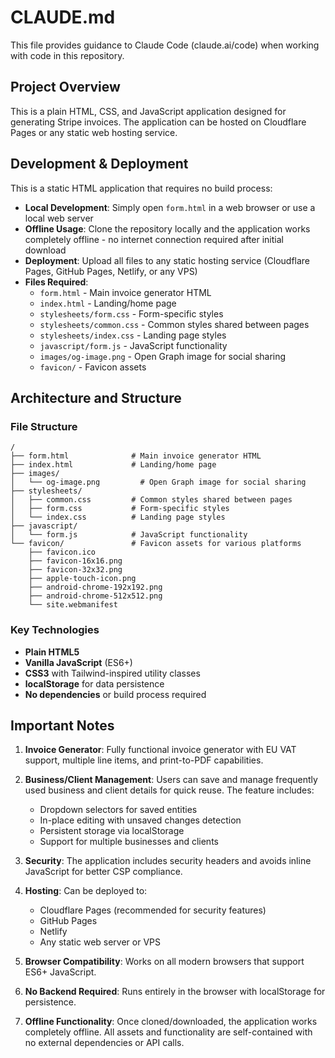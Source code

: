# CLAUDE.md

This file provides guidance to Claude Code (claude.ai/code) when working with code in this repository.

## Project Overview

This is a plain HTML, CSS, and JavaScript application designed for generating Stripe invoices. The application can be hosted on Cloudflare Pages or any static web hosting service.

## Development & Deployment

This is a static HTML application that requires no build process:

- **Local Development**: Simply open `form.html` in a web browser or use a local web server
- **Offline Usage**: Clone the repository locally and the application works completely offline - no internet connection required after initial download
- **Deployment**: Upload all files to any static hosting service (Cloudflare Pages, GitHub Pages, Netlify, or any VPS)
- **Files Required**:
  - `form.html` - Main invoice generator HTML
  - `index.html` - Landing/home page
  - `stylesheets/form.css` - Form-specific styles
  - `stylesheets/common.css` - Common styles shared between pages
  - `stylesheets/index.css` - Landing page styles
  - `javascript/form.js` - JavaScript functionality
  - `images/og-image.png` - Open Graph image for social sharing
  - `favicon/` - Favicon assets

## Architecture and Structure

### File Structure
```
/
├── form.html              # Main invoice generator HTML
├── index.html             # Landing/home page
├── images/
│   └── og-image.png         # Open Graph image for social sharing
├── stylesheets/
│   ├── common.css         # Common styles shared between pages
│   ├── form.css           # Form-specific styles
│   └── index.css          # Landing page styles
├── javascript/
│   └── form.js            # JavaScript functionality
└── favicon/               # Favicon assets for various platforms
    ├── favicon.ico
    ├── favicon-16x16.png
    ├── favicon-32x32.png
    ├── apple-touch-icon.png
    ├── android-chrome-192x192.png
    ├── android-chrome-512x512.png
    └── site.webmanifest
```

### Key Technologies
- **Plain HTML5**
- **Vanilla JavaScript** (ES6+)
- **CSS3** with Tailwind-inspired utility classes
- **localStorage** for data persistence
- **No dependencies** or build process required

## Important Notes

1. **Invoice Generator**: Fully functional invoice generator with EU VAT support, multiple line items, and print-to-PDF capabilities.

2. **Business/Client Management**: Users can save and manage frequently used business and client details for quick reuse. The feature includes:
   - Dropdown selectors for saved entities
   - In-place editing with unsaved changes detection
   - Persistent storage via localStorage
   - Support for multiple businesses and clients

3. **Security**: The application includes security headers and avoids inline JavaScript for better CSP compliance.

4. **Hosting**: Can be deployed to:
   - Cloudflare Pages (recommended for security features)
   - GitHub Pages
   - Netlify
   - Any static web server or VPS

5. **Browser Compatibility**: Works on all modern browsers that support ES6+ JavaScript.

6. **No Backend Required**: Runs entirely in the browser with localStorage for persistence.

7. **Offline Functionality**: Once cloned/downloaded, the application works completely offline. All assets and functionality are self-contained with no external dependencies or API calls.